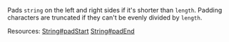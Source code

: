 Pads <code>string</code> on the left and right sides if it's shorter than <code>length</code>. Padding characters are truncated if they can't be evenly divided by <code>length</code>.

Resources: [String#padStart](https://developer.mozilla.org/docs/Web/JavaScript/Reference/Global_Objects/String/padStart) [String#padEnd](https://developer.mozilla.org/docs/Web/JavaScript/Reference/Global_Objects/String/padEnd)

